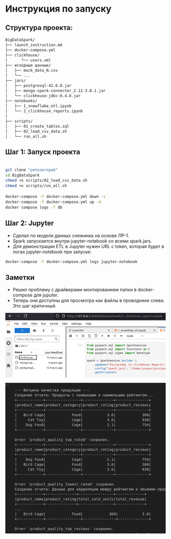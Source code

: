 # Инструкция по запуску


## Структура проекта:

```
BigDataSpark/
├── launch_instruction.md
├── docker-compose.yml
├── clickhouse/
│      └── users.xml    
├── исходные данные/
│   ├── mock_data_N.csv
│   └── ...
├── jars/
│   ├── postgresql-42.6.0.jar  
│   ├── mongo-spark-connector_2.12-3.0.1.jar
│   └── clickhouse-jdbc-0.4.6.jar 
├── notebooks/
│   ├── 1_snowflake_etl.ipynb
│   └── 2_clickhouse_reports.ipynb
│   
├── scripts/
│   ├── 01_create_tables.sql
│   ├── 02_load_csv_data.sh
│   └── run_all.sh

```

## Шаг 1: Запуск проекта

```sh

git clone "репозиторий"
cd BigDataSpark
chmod +x scripts/02_load_csv_data.sh
chmod +x scripts/run_all.sh

docker-compose -f docker-compose.yml down -v
docker-compose -f docker-compose.yml up -d   
docker compose logs -f db 


```
## Шаг 2: Jupyter

- Сделал по модели данных снежинка на основе ЛР-1.
- Spark запускается внутри jupyter-notebook со всеми spark.jars.
- Для демонстрации ETL в Jupyter нужен URL с token, которая будет в логах jupyter-notebook при запуске:

```sh
docker-compose -f docker-compose.yml logs jupyter-notebook
```

## Заметки
- Решил проблему с драйверами монтированием папки в docker-compose для juputer. 
- Теперь они доступны для просмотра как файлы в проводнике слева. Это шаг критичный.

![alt text](<src/Screenshot from 2025-06-01 17-46-42.png>)

![report](<src/Screenshot from 2025-06-01 17-50-29.png>)